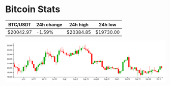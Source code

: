 # Bitcoin Stats

BTC/USDT|24h change|24h high|24h low|
|---|---|---|---|
|$20042.97|-1.59%|$20384.85|$19730.00|

<img src="./chart.svg">
